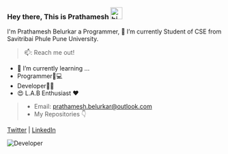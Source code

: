 
### Hey there, This is Prathamesh <img src="https://user-images.githubusercontent.com/1303154/88677602-1635ba80-d120-11ea-84d8-d263ba5fc3c0.gif" width="28px" alt="hi">

I'm Prathamesh Belurkar a Programmer,  🔭 I’m currently Student of CSE from Savitribai Phule Pune University.
> 📫: Reach me out!

- 🌱 I’m currently learning ...
- Programmer👦💻
- Developer👨‍💻
- 😍 L.A.B Enthusiast ❤
> - Email: prathamesh.belurkar@outlook.com
> - My Repositories 👇
> 
[Twitter](https://twitter.com/the_pbx_) | [LinkedIn](https://in.linkedin.com/in/prathameshbelurkar)

[](https://img.shields.io/twitter/follow/the_pbx_?style=social)

![Developer](https://media.giphy.com/media/VTtANKl0beDFQRLDTh/giphy.gif)

 
